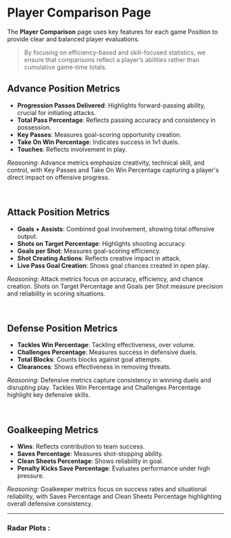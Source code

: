 # Player Comparison Page

The **Player Comparison** page uses key features for each game Position to provide clear and balanced player evaluations. 

> By focusing on efficiency-based and skill-focused statistics, we ensure that comparisons reflect a player’s abilities rather than cumulative game-time totals.

## Advance Position Metrics
- **Progression Passes Delivered**: Highlights forward-passing ability, crucial for initiating attacks.
- **Total Pass Percentage**: Reflects passing accuracy and consistency in possession.
- **Key Passes**: Measures goal-scoring opportunity creation.
- **Take On Win Percentage**: Indicates success in 1v1 duels.
- **Touches**: Reflects involvement in play.

*Reasoning*: Advance metrics emphasize creativity, technical skill, and control, with Key Passes and Take On Win Percentage capturing a player's direct impact on offensive progress.

<br>

## Attack Position Metrics
- **Goals + Assists**: Combined goal involvement, showing total offensive output.
- **Shots on Target Percentage**: Highlights shooting accuracy.
- **Goals per Shot**: Measures goal-scoring efficiency.
- **Shot Creating Actions**: Reflects creative impact in attack.
- **Live Pass Goal Creation**: Shows goal chances created in open play.

*Reasoning*: Attack metrics focus on accuracy, efficiency, and chance creation. Shots on Target Percentage and Goals per Shot measure precision and reliability in scoring situations.

<br>

## Defense Position Metrics
- **Tackles Win Percentage**: Tackling effectiveness, over volume.
- **Challenges Percentage**: Measures success in defensive duels.
- **Total Blocks**: Counts blocks against goal attempts.
- **Clearances**: Shows effectiveness in removing threats.

*Reasoning*: Defensive metrics capture consistency in winning duels and disrupting play. Tackles Win Percentage and Challenges Percentage highlight key defensive skills.

<br>

## Goalkeeping Metrics
- **Wins**: Reflects contribution to team success.
- **Saves Percentage**: Measures shot-stopping ability.
- **Clean Sheets Percentage**: Shows reliability in goal.
- **Penalty Kicks Save Percentage**: Evaluates performance under high pressure.

*Reasoning*: Goalkeeper metrics focus on success rates and situational reliability, with Saves Percentage and Clean Sheets Percentage highlighting overall defensive consistency.

---

### Radar Plots :